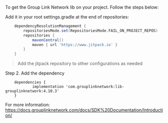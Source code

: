 To get the Group Link Network lib on your project. Follow the steps below:

Add it in your root settings.gradle at the end of repositories:
```groovy
	dependencyResolutionManagement {
		repositoriesMode.set(RepositoriesMode.FAIL_ON_PROJECT_REPOS)
		repositories {
			mavenCentral()
			maven { url 'https://www.jitpack.io' }
		}
	}
```
> Add the jitpack repository to other configurations as needed

Step 2. Add the dependency
```
	dependencies {
	        implementation 'com.grouplinknetwork:lib-grouplinknetwork:4.10.3'
	}
```

For more information:
https://docs.grouplinknetwork.com/docs/SDK%20Documentation/Introduction/
